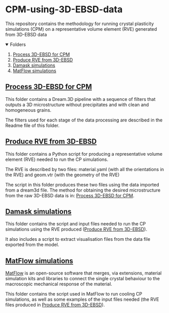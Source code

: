 # CPM-using-3D-EBSD-data

This repository contains the methodology for running crystal plasticity simulations (CPM) on a representative volume element (RVE) generated from 3D-EBSD data

<!-- TABLE OF CONTENTS -->
<details open="open">
  <summary>Folders</summary>
  <ol>
    <li><a href="#Process-3D-EBSD-for-CPM">Process 3D-EBSD for CPM</a></li>
    <li><a href="#Produce-RVE-from-3D-EBSD">Produce RVE from 3D-EBSD</a></li>
    <li><a href="#Damask-simulations">Damask simulations</a></li>
    <li><a href="#MatFlow-simulations">MatFlow simulations</a></li>
  </ol>
</details>


<!-- Process-3DEBSD-for-CPM -->
## [Process 3D-EBSD for CPM](./Process-3D-EBSD-for-CPM/)

This folder contains a Dream.3D pipeline with a sequence of filters that outputs a 3D microstructure without precipitates and with clean and homogeneous grains. 

The filters used for each stage of the data processing are described in the Readme file of this folder.

<!-- Produce_RVE_from_3DEBSD -->
## [Produce RVE from 3D-EBSD](./Produce-RVE-from-3D-EBSD/)

This folder contains a Python script for producing a representative volume element (RVE) needed to run the CP simulations.

The RVE is described by two files: material.yaml (with all the orientations in the RVE) and geom.vtr (with the geometry of the RVE)

The script in this folder produces these two files using the data imported from a dream3d file. The method for obtaining the desired microstructure from the raw 3D-EBSD data is in: [Process 3D-EBSD for CPM](./Process-3D-EBSD-for-CPM/).

<!-- Damask-simulations -->
## [Damask simulations](./Damask-simulations/)

This folder contains the script and input files needed to run the CP simulations using the RVE produced ([Produce RVE from 3D-EBSD](./Produce-RVE-from-3D-EBSD/)).

It also includes a script to extract visualisation files from the data file exported from the model.

<!-- MatFlow -->
## [MatFlow simulations](./MatFlow-simulations/)

[MatFlow]([https:/docs.matflow.io/stable/) is an open-source software that merges, via extensions, material simulation kits and libraries to connect the single crystal behaviour to the macroscopic mechanical response of the material. 

This folder contains the script used in MatFlow to run cooling CP simulations, as well as some examples of the input files needed (the RVE files produced in [Produce RVE from 3D-EBSD](./Produce-RVE-from-3D-EBSD/)).
